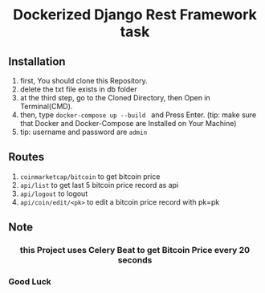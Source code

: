 <div  align="center">
<h1  align="center">Dockerized Django Rest Framework task</h1>
</div>

## Installation

1. first, You should clone this Repository.<br/>
2. delete the txt file exists in db folder
3. at the third step, go to the Cloned Directory, then Open in Terminal(CMD). <br/>
4. then, type ```docker-compose up --build ``` and Press Enter. (tip: make sure that Docker and Docker-Compose are Installed on Your Machine)
5. tip: username and password are ``` admin ```

## Routes

1. ```coinmarketcap/bitcoin``` to get bitcoin price <br/>
2. ```api/list``` to get last 5 bitcoin price record as api <br/>
3. ```api/logout``` to logout <br/>
4. ```api/coin/edit/<pk>``` to edit a bitcoin price record with pk=pk<br/>

## Note
<h3  align="center">this Project uses Celery Beat to get Bitcoin Price every 20 seconds</h3>

### Good Luck